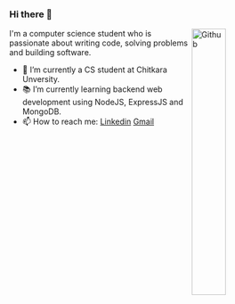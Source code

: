 ### Hi there 👋

<img width="35%" align="right" alt="Github" src="https://user-images.githubusercontent.com/48678280/88862734-4903af80-d201-11ea-968b-9c939d88a37c.gif" />

I'm a computer science student who is passionate about writing code, solving problems and building software.

- 🔭 I’m currently a CS student at Chitkara Unversity.
- 📚 I’m currently learning backend web development using NodeJS, ExpressJS and MongoDB.
- 📫 How to reach me: [Linkedin](https://www.linkedin.com/in/iampiyushnagpal) [Gmail](mailto:piyushnagpal010@gmail.com)

